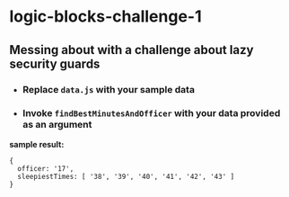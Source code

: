 # logic-blocks-challenge-1

Messing about with a challenge about lazy security guards
---
- ### Replace `data.js` with your sample data

- ### Invoke `findBestMinutesAndOfficer` with your data provided as an argument

**sample result:**

```
{
  officer: '17',
  sleepiestTimes: [ '38', '39', '40', '41', '42', '43' ]
}
```


